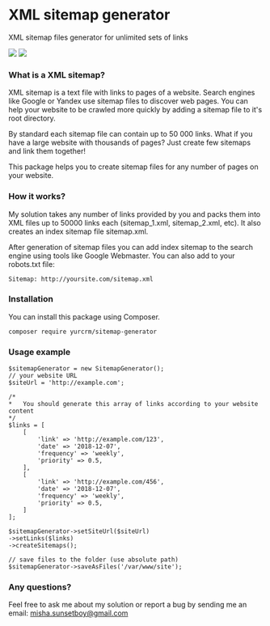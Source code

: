 # XML sitemap generator
XML sitemap files generator for unlimited sets of links

![](https://img.shields.io/travis/Sunsetboy/sitemaps-generator.svg) ![](https://img.shields.io/github/release/Sunsetboy/sitemaps-generator.svg)


### What is a XML sitemap?
XML sitemap is a text file with links to pages of a website. Search engines like Google or Yandex use sitemap files to 
discover web pages. You can help your website to be crawled more quickly by adding a sitemap file to it's root directory.

By standard each sitemap file can contain up to 50 000 links. What if you have a large website with thousands of pages? 
Just create few sitemaps and link them together!

This package helps you to create sitemap files for any number of pages on your website.
 
### How it works?
My solution takes any number of links provided by you and packs them into XML files up to 50000 links each 
(sitemap_1.xml, sitemap_2.xml, etc). It also creates an index sitemap file sitemap.xml. 

After generation of sitemap files you can add index sitemap to the search engine using tools like Google Webmaster.
You can also add to your robots.txt file:
```
Sitemap: http://yoursite.com/sitemap.xml 
```

### Installation
You can install this package using Composer.
```
composer require yurcrm/sitemap-generator
```

### Usage example
```
$sitemapGenerator = new SitemapGenerator();
// your website URL
$siteUrl = 'http://example.com';

/*
*   You should generate this array of links according to your website content
*/
$links = [
    [
        'link' => 'http://example.com/123',
        'date' => '2018-12-07',
        'frequency' => 'weekly',
        'priority' => 0.5,
    ],
    [
        'link' => 'http://example.com/456',
        'date' => '2018-12-07',
        'frequency' => 'weekly',
        'priority' => 0.5,
    ]
];

$sitemapGenerator->setSiteUrl($siteUrl)
->setLinks($links)
->createSitemaps();

// save files to the folder (use absolute path) 
$sitemapGenerator->saveAsFiles('/var/www/site');
```

### Any questions?
Feel free to ask me about my solution or report a bug by sending me an email: misha.sunsetboy@gmail.com
